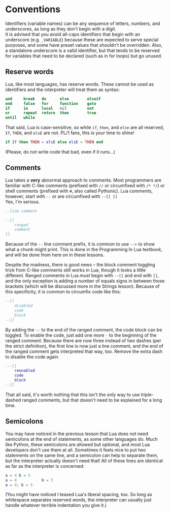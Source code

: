 # Conventions
Identifiers (variable names) can be any sequence of letters, numbers, and underscores, as long as they don't begin with a digit.  
It is advised that you avoid all-caps identifiers that begin with an underscore (e.g. `_VARIABLE`) because these are expected to serve special purposes, and some have preset values that shouldn't be overridden. Also, a standalone underscore is a valid identifier, but that tends to be reserved for variables that need to be declared (such as in for loops) but go unused.

## Reserve words
Lua, like most languages, has reserve words. These cannot be used as identifiers and the interpreter will treat them as syntax:

```lua
and		break	do		else		elseif
end		false	for		function	goto
if		in		local	nil			not
or		repeat	return	then		true
until	while
```

That said, Lua is case-sensitive, so while `if`, `then`, and `else` are all reserved, `If`, `THEN`, and `elsE` are not. PL/1 fans, this is your time to shine!

```lua
if If then THEN = elsE else elsE = THEN end
```

(Please, do not write code that bad, even if it runs…)

## Comments
Lua takes a **very** abnormal approach to comments. Most programmers are familiar with C-like comments (prefixed with `//` or circumfixed with `/* */`) or shell comments (prefixed with `#`, also called Pythonic). Lua comments, however, start with `--` or are circumfixed with `--[[ ]]`  
Yes, I'm serious.

```lua
--line comment

--[[
	ranged
	comment
]]
```

Because of the `--` line comment prefix, it is common to use `-->` to show what a chunk might print. This is done in the Programming In Lua textbook, and will be done from here on in these lessons.

Despite the madness, there is good news – the block comment toggling trick from C-like comments still works in Lua, though it looks a little different. Ranged comments in Lua *must* begin with `--[[` and end with `]]`, and the only exception is adding a number of equals signs in between those brackets (which will be discussed more in the Strings lesson). Because of this specificity, it is common to circumfix code like this:

```lua
--[[
	disabled
	code
	block
--]]
```

By adding the `--` to the end of the ranged comment, the code block can be toggled. To enable the code, just add one more `-` to the beginning of the ranged comment. Because there are now three instead of two dashes (per the strict definition), the first line is now just a line comment, and the end of the ranged comment gets interpreted that way, too. Remove the extra dash to disable the code again.

```lua
---[[
	reenabled
	code
	block
--]]
```

That all said, it's worth nothing that this isn't the only way to use triple-dashed ranged comments, but that doesn't need to be explained for a long time.

## Semicolons
You may have noticed in the previous lesson that Lua does not need semicolons at the end of statements, as some other languages do. Much like Python, these semicolons are allowed but optional, and most Lua developers don't use them at all. Sometimes it feels nice to put two statements on the same line, and a semicolon can help to separate them, but the interpreter actually doesn't need that! All of these lines are identical as far as the interpreter is concerned:

```lua
a = 4 b = 5
a = 4  			b = 5
a = 4; b = 5
```

(You might have noticed I teased Lua's liberal spacing, too. So long as whitespace separates reserved words, the interpreter can usually just handle whatever terrible indentation you give it.)